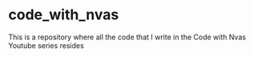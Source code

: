 # code_with_nvas
This is a repository where all the code that I write in the Code with Nvas Youtube series resides
